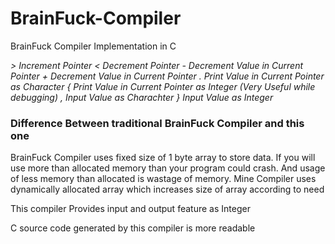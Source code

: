 # BrainFuck-Compiler
BrainFuck Compiler Implementation in C

<i>
> Increment Pointer
< Decrement Pointer
- Decrement Value in Current Pointer
+ Decrement Value in Current Pointer
. Print Value in Current Pointer as Character
{ Print Value in Current Pointer as Integer (Very Useful while debugging)
, Input Value as Charachter
} Input Value as Integer
</i>
<h3> Difference Between traditional BrainFuck Compiler and this one </h3>

BrainFuck Compiler uses fixed size of 1 byte array to store data.
If you will use more than allocated memory than your program could crash.
And usage of less memory than allocated is wastage of memory.
Mine Compiler uses dynamically allocated array which increases size of array according to need

This compiler Provides input and output feature as Integer

C source code generated by this compiler is more readable
